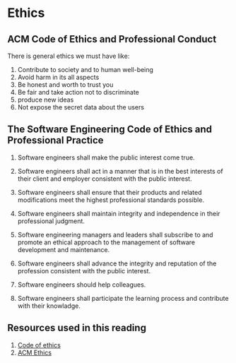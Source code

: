 # Ethics

## ACM Code of Ethics and Professional Conduct

There is general ethics we must have like:

1. Contribute to society and to human well-being
2. Avoid harm in its all aspects
3. Be honest and worth to trust you
4. Be fair and take action not to discriminate
5. produce new ideas
6. Not expose the secret data about the users

## The Software Engineering Code of Ethics and Professional Practice

1. Software engineers shall make the public interest come true.

2. Software engineers shall act in a manner that is in the best interests of their client and employer consistent with the public interest.

3. Software engineers shall ensure that their products and related modifications meet the highest professional standards possible.

4. Software engineers shall maintain integrity and independence in their professional judgment.

5. Software engineering managers and leaders shall subscribe to and promote an ethical approach to the management of software development and maintenance.

6. Software engineers shall advance the integrity and reputation of the profession consistent with the public interest.

7. Software engineers should help colleagues.

8. Software engineers shall participate the learning process and contribute with their knowladge.

## Resources used in this reading

1. [Code of ethics](https://www.acm.org/code-of-ethics)
2. [ACM Ethics](https://ethics.acm.org/code-of-ethics/software-engineering-code/)